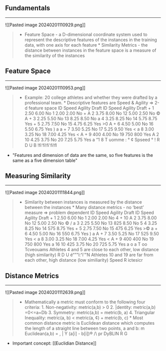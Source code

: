 ## Fundamentals
---
![[Pasted image 20240201110929.png]]
> * Feature Space - a D-dimensional coordinate system used to represent the descriptive features of the instances in the training data, with one axis for each feature * Similarity Metrics - the distance between instances in the feature space is a measure of the similarity of the instances

## Feature Space
---
![[Pasted image 20240201110953.png]]
> * Example: 20 college athletes and whether they were drafted by a professional team. * Descriptive features are Speed & Agility => 2-d feature space ID Speed Agility Draft ID Speed Agility Draft + 1 2.50 6.00 No 1 2.00 2.00 No + A 2 3.75 8.00 No 12 5.00 2.50 No © A + 3 2.25 5.50 No 13 8.25 8.50 No a 4 3.25 8.25 No 14 5.75 8.75 Yes + 5 2.75 7.50 No 15 4.75 6.25 Yes >0 A + 6 4.50 5.00 No 16 5.50 6.75 Yes ) a a + 7 3.50 5.25 No 17 5.25 9.50 Yes < a 8 3.00 3.25 No 18 7.00 4.25 Yes < A + 9 400 4.00 No 19 750 800 Yes A 2 10 4.25 3.75 No 20 7.25 5.75 Yes a “1 8 T uomme : ° ¢ Spseed ° ! R D U B !ﬁ‘ﬁ!ﬁ'ﬁ!ﬂ

* "Features and dimension of data are the same, so five features is the same as a five dimension table"

## Measuring Similarity
---
![[Pasted image 20240201111844.png]]
> * Similarity between instances is measured by the distance between the instances * Many distance metrics - no ‘best’ measure => problem dependent ID Speed Agility Draft ID Speed Agility Draft + 1 2.50 6.00 No 1 2.00 2.00 No 4 + 10 A 2 3.75 8.00 No 12 5.00 2.50 No © / a 3 2.25 5.50 No 13 825 8.50 No 5 4 3.25 8.25 No 14 575 8.75 Yes + 5 2.75 7.50 No 15 475 6.25 Yes >© a + 6 4.50 5.00 No 16 550 6.75 Yes ) a A + 7 3.50 5.25 No 17 525 9.50 Yes < a 8 3.00 3.25 No 18 7.00 4.25 Yes < A + 9 400 400 No 19 750 800 Yes a 16 10 425 3.75 No 20 725 5.75 Yes a o a T oo Tcveouams Athletes 4 and 5 are close to each other, low distance (high similarity) R D U é“”"l:“i'"N Athletes 10 and 19 are far from each other, high distance (low similiarity) Speed R ictesicr

## Distance Metrics
---
![[Pasted image 20240201112639.png]]
> * Mathematically a metric must conform to the following four criteria: 1. Non-negativity: metric(a,b) > 0 2. |dentity: metric(a,b) =0<=a=Db 3. Symmetry: metric(a,b) = metric(b, a) 4. Triangular Inequality: metric(a, b) < metric(a, ¢) + metric(b, c) * Most common distance metric is Euclidean distance which computes the length of a straight line between two points, a and b: m Euclidean(a,b) = , | Y (a[i] - b[i])® /\ pr DyBLIN R G

* Important concept: [[Euclidian Distance]]